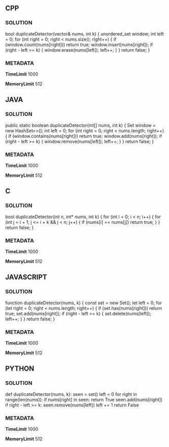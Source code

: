 ## CPP

### SOLUTION

bool duplicateDetector(vector<int>& nums, int k) {
    unordered_set<int> window;
    int left = 0;
    for (int right = 0; right < nums.size(); right++) {
        if (window.count(nums[right])) return true;
        window.insert(nums[right]);
        if (right - left >= k) {
            window.erase(nums[left]);
            left++;
        }
    }
    return false;
}

### METADATA

**TimeLimit**
1000

**MemoryLimit** 
512

## JAVA

### SOLUTION

public static boolean duplicateDetector(int[] nums, int k) {
    Set<Integer> window = new HashSet<>();
    int left = 0;
    for (int right = 0; right < nums.length; right++) {
        if (window.contains(nums[right])) return true;
        window.add(nums[right]);
        if (right - left >= k) {
            window.remove(nums[left]);
            left++;
        }
    }
    return false;
}

### METADATA

**TimeLimit**
1000

**MemoryLimit**
512

## C

### SOLUTION

bool duplicateDetector(int n, int* nums, int k) {
    for (int i = 0; i < n; i++) {
        for (int j = i + 1; j <= i + k && j < n; j++) {
            if (nums[i] == nums[j]) return true;
        }
    }
    return false;
}


### METADATA

**TimeLimit**
1000

**MemoryLimit**
512

## JAVASCRIPT

### SOLUTION

function duplicateDetector(nums, k) {
  const set = new Set();
  let left = 0;
  for (let right = 0; right < nums.length; right++) {
    if (set.has(nums[right])) return true;
    set.add(nums[right]);
    if (right - left >= k) {
      set.delete(nums[left]);
      left++;
    }
  }
  return false;
}

### METADATA

**TimeLimit**
1000

**MemoryLimit**
512

## PYTHON

### SOLUTION

def duplicateDetector(nums, k):
    seen = set()
    left = 0
    for right in range(len(nums)):
        if nums[right] in seen:
            return True
        seen.add(nums[right])
        if right - left >= k:
            seen.remove(nums[left])
            left += 1
    return False

### METADATA

**TimeLimit**
1000

**MemoryLimit**
512

